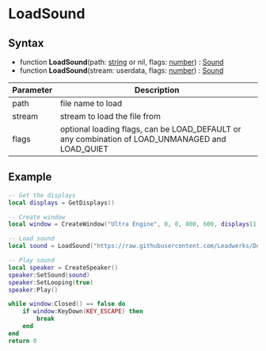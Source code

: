 # LoadSound

## Syntax
- function **LoadSound**(path: [string](https://www.lua.org/manual/5.3/manual.html#3.1) or nil, flags: [number](https://www.lua.org/manual/5.3/manual.html#3.4)) : [Sound](Sound.md)
- function **LoadSound**(stream: userdata, flags: [number](https://www.lua.org/manual/5.3/manual.html#3.4)) : [Sound](Sound.md)

|Parameter|Description|
|-|-|
|path|file name to load|
|stream|stream to load the file from|
|flags|optional loading flags, can be LOAD_DEFAULT or any combination of LOAD_UNMANAGED and LOAD_QUIET |

## Example

```lua
-- Get the displays
local displays = GetDisplays()

-- Create window
local window = CreateWindow("Ultra Engine", 0, 0, 800, 600, displays[1], WINDOW_TITLEBAR or WINDOW_CENTER)

-- Load sound
local sound = LoadSound("https://raw.githubusercontent.com/Leadwerks/Documentation/master/Assets/Sound/notification.wav")

-- Play sound
local speaker = CreateSpeaker()
speaker:SetSound(sound)
speaker:SetLooping(true)
speaker:Play()

while window:Closed() == false do
	if window:KeyDown(KEY_ESCAPE) then
		break
	end
end
return 0
```
